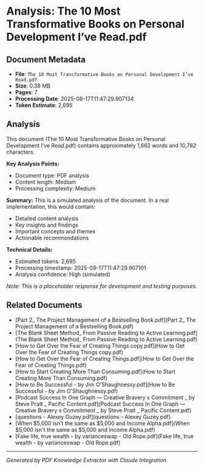 # Analysis: The 10 Most Transformative Books on Personal Development I’ve Read.pdf

## Document Metadata
- **File**: `The 10 Most Transformative Books on Personal Development I’ve Read.pdf`
- **Size**: 0.38 MB
- **Pages**: 7
- **Processing Date**: 2025-08-17T11:47:29.907134
- **Token Estimate**: 2,695

## Analysis

This document (The 10 Most Transformative Books on Personal Development I’ve Read.pdf) contains approximately 1,662 words and 10,782 characters.

**Key Analysis Points:**
- Document type: PDF analysis
- Content length: Medium
- Processing complexity: Medium

**Summary:**
This is a simulated analysis of the document. In a real implementation, this would contain:
- Detailed content analysis
- Key insights and findings
- Important concepts and themes
- Actionable recommendations

**Technical Details:**
- Estimated tokens: 2,695
- Processing timestamp: 2025-08-17T11:47:29.907101
- Analysis confidence: High (simulated)

*Note: This is a placeholder response for development and testing purposes.*

## Related Documents

- [Part 2_ The Project Management of a Bestselling Book.pdf](Part 2_ The Project Management of a Bestselling Book.pdf)
- [The Blank Sheet Method_ From Passive Reading to Active Learning.pdf](The Blank Sheet Method_ From Passive Reading to Active Learning.pdf)
- [How to Get Over the Fear of Creating Things copy.pdf](How to Get Over the Fear of Creating Things copy.pdf)
- [How to Get Over the Fear of Creating Things.pdf](How to Get Over the Fear of Creating Things.pdf)
- [How to Start Creating More Than Consuming.pdf](How to Start Creating More Than Consuming.pdf)
- [How to Be Successful - by Jim O'Shaughnessy.pdf](How to Be Successful - by Jim O'Shaughnessy.pdf)
- [Podcast Success In One Graph — Creative Bravery x Commitment _ by Steve Pratt _ Pacific Content.pdf](Podcast Success In One Graph — Creative Bravery x Commitment _ by Steve Pratt _ Pacific Content.pdf)
- [questions - Alexey Guzey.pdf](questions - Alexey Guzey.pdf)
- [When $5,000 isn't the same as $5,000 and Income Alpha.pdf](When $5,000 isn't the same as $5,000 and Income Alpha.pdf)
- [Fake life, true wealth - by varianceswap - Old Rope.pdf](Fake life, true wealth - by varianceswap - Old Rope.pdf)

---
*Generated by PDF Knowledge Extractor with Claude Integration*